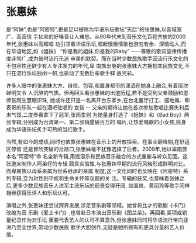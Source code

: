 # 张惠妹

是“阿妹”,也是“阿密特”,更是足以被称为华语乐坛歌坛“天后”的张惠妹,以音域宽广、高音信
手拈来的好嗓音让人难忘。从90年代末到音乐文化百花齐放的2000年代,张惠妹以高超唱
功引领着华语乐坛,唱起慢板情歌也游刃有余、深情动人,而在华语地区,如《姐妹》
“你是我的姐妹,你是我的Baby” --一等歌的歌词旋律传播度非常广,成为彼时流行乐迷
审美的默契。而在当时少数民族歌手因流行乐文化的不包容性还鲜少有人专注发力的年代,卑
南族出身的张惠妹大方拥抱本民族文化,不只在流行乐坛独树一帜,也驱动了无数后辈歌手释
放光彩。

许多人眼中的张惠妹大方、自信、包容,和置身都市的潇洒在她身上融合,有着层次鲜明又令
人沉醉的气质。但再回头看张惠妹的出道历程,若不是受到父亲鼓励和恩师张雨生慧眼识珠,
她或许还只是一名离开台东家乡,在台北餐厅打工、摆地摊、和表哥的乐队一起在酒吧驻唱的
女孩 -- 父亲的期待让她在首次参加歌唱比赛失利后未气馁,二度参赛拿下了冠军;张雨生则
为她量身打造了《姐妹》和《Bad Boy》两张专辑,分别成为台湾第一、第二张销量破百万的
唱片,让热爱唱歌的小女孩,摇身成为华语乐坛炙手可热的当红歌手。

当然,有如今的成绩,同时也依靠张惠妹在音乐上的开放探索。在事业巅峰期,在舒适区停留
还是冒险突破的岔路口,张惠妹毫不犹豫选择了后者。2009年,她以卑南族本名“阿密特”命
名全新专辑,用摇滚乐和民族音乐融合的方式重新与听众见面。这张邀来制作人阿弟仔的专辑
颇具实验性,与张惠妹早期的流行风格形成鲜明对比。而卑南族以母系亲属为世系继承的亲属
制度,这一文化同时也反映在《阿密特》系列专辑,变为对性别平权和生命关怀等议题的关
注。专辑的获奖,也意味着张妹之后,更多少数民族音乐人进军主流乐坛的前景变得开阔,
如温岚、黄丽玲等歌手同样相继获得乐评人和乐坛认可。

演唱之外,张惠妹还尝试跨界发展,涉足音乐剧等领域。她曾将比才的歌剧《卡门》改编为音
乐剧《爱上卡门》,也曾赴日本演出音乐剧《图兰朵》。再回看,奖项或销量纪录作为对乐坛
重要代表艺人的认可不算意外,但张惠妹同时将华语流行带向亚洲乃至全世界,带动少数民族
歌手大胆创作,无疑是她所拥有的更具分量的艺人价值。